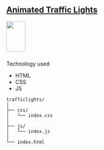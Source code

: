 ## <a href="https://georges034302.github.io/trafficlights/"> Animated Traffic Lights </a>
[<img src="https://github.com/user-attachments/assets/1f267829-94d2-4b9f-b500-1c9bf8303865" width="50" height="80">](https://georges034302.github.io/trafficlights/)

###
Technology used
- HTML
- CSS
- JS

```
trafficlights/
│
├── css/
│   └── index.css
│
├── js/
│   └── index.js
│
└── index.html
```
